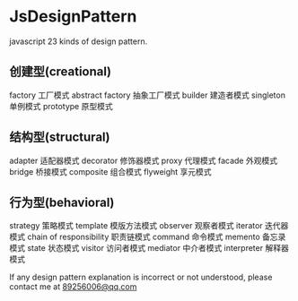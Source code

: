 # JsDesignPattern

javascript 23 kinds of design pattern.

## 创建型(creational)

factory 工厂模式
abstract factory 抽象工厂模式
builder 建造者模式
singleton 单例模式
prototype 原型模式

## 结构型(structural)

adapter 适配器模式
decorator 修饰器模式
proxy 代理模式
facade 外观模式
bridge 桥接模式
composite 组合模式
flyweight 享元模式

## 行为型(behavioral)

strategy 策略模式
template 模版方法模式
observer 观察者模式
iterator 迭代器模式
chain of responsibility 职责链模式
command 命令模式
memento 备忘录模式
state 状态模式
visitor 访问者模式
mediator 中介者模式
interpreter 解释器模式

If any design pattern explanation is incorrect or not understood, please contact me at 89256006@qq.com
